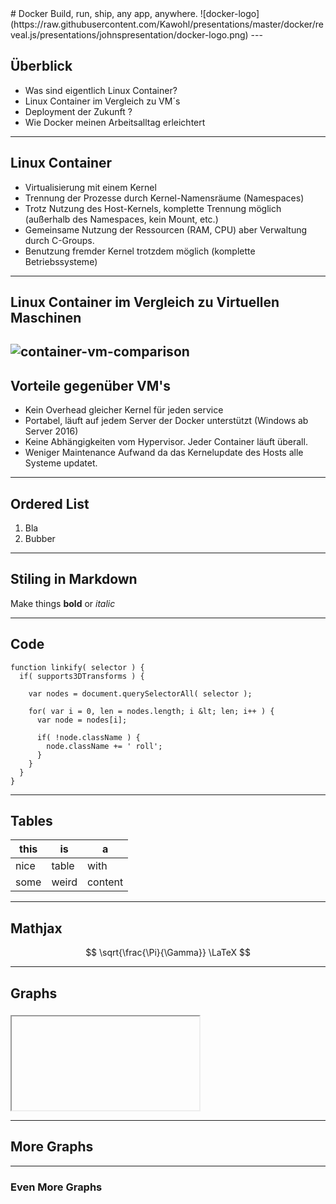 <section data-state="no-title-footer">
# Docker  
Build, run, ship,  any app,  anywhere. 
![docker-logo](https://raw.githubusercontent.com/Kawohl/presentations/master/docker/reveal.js/presentations/johnspresentation/docker-logo.png)
---

## Überblick

* Was sind eigentlich Linux Container?
* Linux Container im Vergleich zu VM´s
* Deployment der Zukunft ?
* Wie Docker meinen Arbeitsalltag erleichtert


---

## Linux Container 

* Virtualisierung mit einem Kernel
* Trennung der Prozesse durch Kernel-Namensräume (Namespaces) 
* Trotz Nutzung des Host-Kernels, komplette Trennung möglich (außerhalb des Namespaces, kein Mount, etc.)
* Gemeinsame Nutzung der Ressourcen (RAM, CPU) aber Verwaltung durch C-Groups.
* Benutzung fremder Kernel trotzdem möglich (komplette Betriebssysteme)


---

## Linux Container im Vergleich zu Virtuellen Maschinen 
![container-vm-comparison](https://cloud.githubusercontent.com/assets/12275313/23125280/3fcb2ab0-f771-11e6-9d13-e2dd6fb55e0f.png)
---

## Vorteile gegenüber VM's 
* Kein Overhead gleicher Kernel für jeden service
* Portabel, läuft auf jedem Server der Docker unterstützt (Windows ab Server 2016)
* Keine Abhängigkeiten vom Hypervisor. Jeder Container läuft überall.
* Weniger Maintenance Aufwand da das Kernelupdate des Hosts alle Systeme updatet.


---

## Ordered List

1. Bla
1. Bubber

---

## Stiling in Markdown

Make things **bold** or *italic*

---

## Code

```
function linkify( selector ) {
  if( supports3DTransforms ) {

    var nodes = document.querySelectorAll( selector );

    for( var i = 0, len = nodes.length; i &lt; len; i++ ) {
      var node = nodes[i];

      if( !node.className ) {
        node.className += ' roll';
      }
    }
  }
}
```

---

## Tables

| this  | is    | a       |
|-------|-------|---------|
| nice  | table | with    |
| some  | weird | content |

---

## Mathjax

$$ \sqrt{\frac{\Pi}{\Gamma}} \LaTeX $$

---

## Graphs

<iframe style="overflow:hidden;margin:5px 5px auto auto;" class="stretch" scrolling="no" id="chart-frame-1" data-chart></iframe>

---

## More Graphs

<div id="mynetwork"></div>
<div id="blubber" class="fragment"></div>

---

### Even More Graphs

<div id="tree_network"></div>
<div id="tree_add_node" class="fragment"></div>
<div id="tree_add_label" class="fragment"></div>

